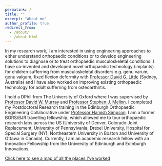 ```yaml
---
permalink: /
title: ""
excerpt: "About me"
author_profile: true
redirect_from: 
  - /about/
  - /about.html
---
```

In my research work, I am interested in using engineering approaches to either understand orthopaedic conditions or to develop engineering solutions to diagnose or to treat orthopaedic musculoskeletal conditions. I have co-invented and developed novel orthopaedic technology (implants) for children sufferring from musculoskeletal disorders e.g. genu varum, genu valgum, fixed flexion deformity with [Professor David G. Little](https://www.researchgate.net/profile/David-Little-9) (Sydney, Australia) and I have also worked on improving existing orthopaedic technology for adult sufferring from osteoarthritis.

I hold a DPhil from The University of Oxford where I was supervised by [Professor David W. Murray](https://www.ndorms.ox.ac.uk/team/david-murray) and [Professor Stephen J. Mellon](https://www.ndorms.ox.ac.uk/team/stephen-mellon). I completed my Postdoctoral Research training in the Edinburgh Orthopaedic Engineering Collaborative under [Professor Hamish Simpson](https://www.ed.ac.uk/inflammation-research/people/principal-investigators/professor-hamish-simpson). I am a former BORS/BJR travelling fellowship, which allowed me to tour orthopaedic research labs across the US (University of Denver, Colorado Joint Replacement, University of Pennsylvania, Drexel University, Hospital for Special Surgery (NY), Northeastern University in Boston and University of Ottawa in Canada). Currently, I am an academic research fellow with an Innovation Fellowship from the University of Edinburgh and Edinburgh Innovations.

<p style="text-decoration:underline;"><a href="/talkmap.html">Click here to see a map of all the places I've worked</a></p>
